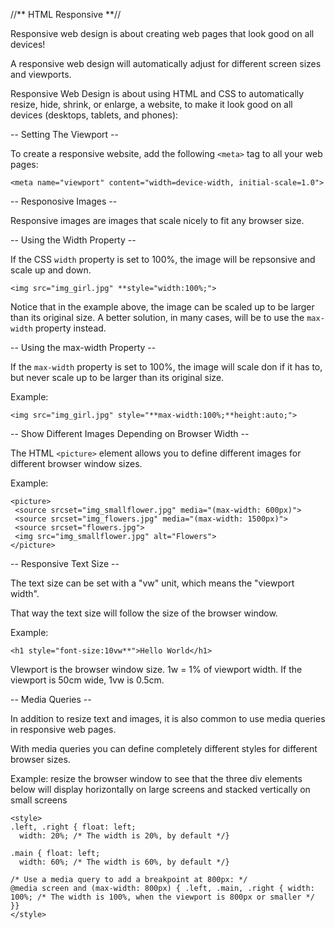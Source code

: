 //** HTML Responsive **//

Responsive web design is about creating web pages that look good on all devices!

A responsive web design will automatically adjust for different screen sizes and viewports.

Responsive Web Design is about using HTML and CSS to automatically resize, hide, shrink, or enlarge, a website, to make it look good on all devices (desktops, tablets, and phones):

-- Setting The Viewport --

To create a responsive website, add the following `<meta>` tag to all your web pages:

`<meta name="viewport" content="width=device-width, initial-scale=1.0">`

-- Responosive Images --

Responsive images are images that scale nicely to fit any browser size.

-- Using the Width Property --

If the CSS `width` property is set to 100%, the image will be repsonsive and scale up and down.

`<img src="img_girl.jpg" **style="width:100%;">`

Notice that in the example above, the image can be scaled up to be larger than its original size. A better solution, in many cases, will be to use the `max-width` property instead.

-- Using the max-width Property --

If the `max-width` property is set to 100%, the image will scale don if it has to, but never scale up to be larger than its original size.

Example:

`<img src="img_girl.jpg" style="**max-width:100%;**height:auto;">`

-- Show Different Images Depending on Browser Width --

The HTML `<picture>` element allows you to define different images for different browser window sizes.

Example:

```
<picture>  
 <source srcset="img_smallflower.jpg" media="(max-width: 600px)">  
 <source srcset="img_flowers.jpg" media="(max-width: 1500px)">  
 <source srcset="flowers.jpg">  
 <img src="img_smallflower.jpg" alt="Flowers">  
</picture>
```

-- Responsive Text Size --

The text size can be set with a "vw" unit, which means the "viewport width".

That way the text size will follow the size of the browser window.

Example:

`<h1 style="font-size:10vw**">Hello World</h1>`

VIewport is the browser window size. 1w = 1% of viewport width. If the viewport is 50cm wide, 1vw is 0.5cm.

-- Media Queries --

In addition to resize text and images, it is also common to use media queries in responsive web pages.

With media queries you can define completely different styles for different browser sizes.

Example: resize the browser window to see that the three div elements below will display horizontally on large screens and stacked vertically on small screens

```
<style>  
.left, .right { float: left;  
  width: 20%; /* The width is 20%, by default */}  
  
.main { float: left;  
  width: 60%; /* The width is 60%, by default */}  
  
/* Use a media query to add a breakpoint at 800px: */  
@media screen and (max-width: 800px) { .left, .main, .right { width: 100%; /* The width is 100%, when the viewport is 800px or smaller */ }}  
</style>
```